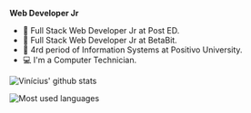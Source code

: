 **Web Developer Jr** 

- 💙 Full Stack Web Developer Jr at Post ED. 
- 💚 Full Stack Web Developer Jr at BetaBit. 
- 📘 4rd period of Information Systems at Positivo University. 
- 💻 I'm a Computer Technician. 

![Vinícius' github stats](https://github-readme-stats.vercel.app/api/?username=viniciusgugelmin&show_icons=true&title_color=fff&icon_color=0be3dc&text_color=9f9f9f&bg_color=151515) 

![Most used languages](https://github-readme-stats.vercel.app/api/top-langs/?username=viniciusgugelmin&layout=compact)
